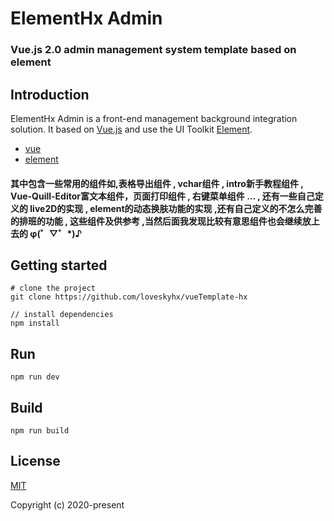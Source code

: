 <h1>
ElementHx Admin
    <h3>Vue.js 2.0 admin management system template based on element</h3>
</h1>

## Introduction

ElementHx Admin is a front-end management background integration solution. It based on [Vue.js](https://github.com/vuejs/vue) and use the UI Toolkit [Element](https://element.eleme.cn/#/zh-CN).
- [vue](https://cn.vuejs.org/v2/guide/)
- [element](https://element.eleme.cn/#/zh-CN)
<h4>其中包含一些常用的组件如,表格导出组件 , vchar组件 , intro新手教程组件 , Vue-Quill-Editor富文本组件，页面打印组件 , 右键菜单组件  ...  , 
	还有一些自己定义的 live2D的实现 , element的动态换肤功能的实现 ,还有自己定义的不怎么完善的排班的功能 , 这些组件及供参考 
	,当然后面我发现比较有意思组件也会继续放上去的 φ(゜▽゜*)♪
</h4>


## Getting started
```bush
# clone the project
git clone https://github.com/loveskyhx/vueTemplate-hx

// install dependencies
npm install
```

## Run
```bush
npm run dev
```

## Build
```bush
npm run build
```

## License
[MIT](http://opensource.org/licenses/MIT)

Copyright (c) 2020-present
